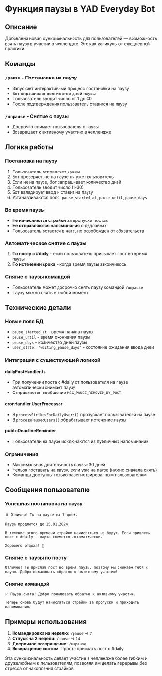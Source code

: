 # Функция паузы в YAD Everyday Bot

## Описание

Добавлена новая функциональность для пользователей — возможность взять паузу в участии в челлендже. Это как каникулы от ежедневной практики.

## Команды

### `/pause` - Постановка на паузу

- Запускает интерактивный процесс постановки на паузу
- Бот спрашивает количество дней паузы
- Пользователь вводит число от 1 до 30
- После подтверждения пользователь ставится на паузу

### `/unpause` - Снятие с паузы

- Досрочно снимает пользователя с паузы
- Возвращает к активному участию в челлендже

## Логика работы

### Постановка на паузу
1. Пользователь отправляет `/pause`
2. Бот проверяет, не на паузе ли уже пользователь
3. Если не на паузе, бот запрашивает количество дней
4. Пользователь вводит число (1-30)
5. Бот валидирует ввод и ставит на паузу
6. Устанавливаются поля: `pause_started_at`, `pause_until`, `pause_days`

### Во время паузы
- **Не начисляются страйки** за пропуски постов
- **Не отправляются напоминания** о дедлайнах
- Пользователь остается в чате, но освобожден от обязательств

### Автоматическое снятие с паузы
1. **По посту с #daily** - если пользователь присылает пост во время паузы
2. **По истечении срока** - когда время паузы закончилось

### Снятие с паузы командой
- Пользователь может досрочно снять паузу командой `/unpause`
- Паузу можно снять в любой момент

## Технические детали

### Новые поля БД
- `pause_started_at` - время начала паузы
- `pause_until` - время окончания паузы  
- `pause_days` - количество дней паузы
- `user_state: "waiting_pause_days"` - состояние ожидания ввода дней

### Интеграция с существующей логикой

#### dailyPostHandler.ts
- При получении поста с #daily от пользователя на паузе автоматически снимает паузу
- Отправляется сообщение `MSG_PAUSE_REMOVED_BY_POST`

#### cronHandler UserProcessor
- В `processStrikesForDailyUsers()` пропускает пользователей на паузе
- В `processPausedUsers()` обрабатывает истечение паузы

#### publicDeadlineReminder
- Пользователи на паузе исключаются из публичных напоминаний

### Ограничения
- Максимальная длительность паузы: 30 дней
- Нельзя поставить на паузу, если уже на паузе (нужно сначала снять)
- Команды доступны только зарегистрированным пользователям

## Сообщения пользователю

### Успешная постановка на паузу
```
⏸️ Отлично! Ты на паузе на 7 дней.

Пауза продлится до 15.01.2024.

В течение этого времени страйки начисляться не будут. Если пришлешь пост с #daily — пауза снимется автоматически.

Хорошего отдыха! 🌟
```

### Снятие с паузы по посту
```
Отлично! Ты прислал пост во время паузы, поэтому мы снимаем тебя с паузы. Добро пожаловать обратно к активному участию!
```

### Снятие командой
```
✅ Пауза снята! Добро пожаловать обратно к активному участию.

Теперь снова будут начисляться страйки за пропуски и приходить напоминания.
```

## Примеры использования

1. **Командировка на неделю**: `/pause` → `7`
2. **Отпуск на 2 недели**: `/pause` → `14`  
3. **Досрочное возвращение**: `/unpause`
4. **Возвращение постом**: Просто прислать пост с #daily

Эта функциональность делает участие в челлендже более гибким и дружелюбным к пользователям, позволяя им делать перерывы без стресса от накопления страйков. 